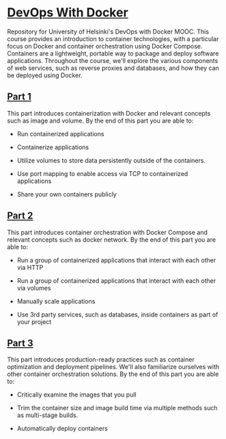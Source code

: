 # [DevOps With Docker](https://devopswithdocker.com/)
Repository for University of Helsinki's DevOps with Docker MOOC. This course provides an introduction to container technologies, with a particular focus on Docker and container orchestration using Docker Compose. Containers are a lightweight, portable way to package and deploy software applications. Throughout the course, we'll explore the various components of web services, such as reverse proxies and databases, and how they can be deployed using Docker.

## [Part 1](https://devopswithdocker.com/part-1/)
This part introduces containerization with Docker and relevant concepts such as image and volume. By the end of this part you are able to:

- Run containerized applications

- Containerize applications

- Utilize volumes to store data persistently outside of the containers.

- Use port mapping to enable access via TCP to containerized applications

- Share your own containers publicly

## [Part 2](https://devopswithdocker.com/part-2/)
This part introduces container orchestration with Docker Compose and relevant concepts such as docker network. By the end of this part you are able to:

- Run a group of containerized applications that interact with each other via HTTP

- Run a group of containerized applications that interact with each other via volumes

- Manually scale applications

- Use 3rd party services, such as databases, inside containers as part of your project

## [Part 3](https://devopswithdocker.com/part-3/)
This part introduces production-ready practices such as container optimization and deployment pipelines. We'll also familiarize ourselves with other container orchestration solutions. By the end of this part you are able to:

- Critically examine the images that you pull

- Trim the container size and image build time via multiple methods such as multi-stage builds.

- Automatically deploy containers

